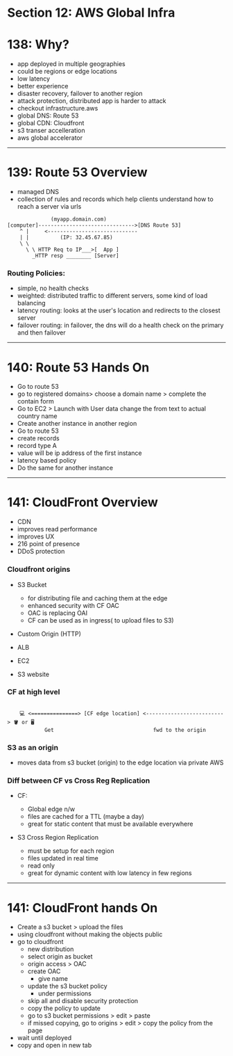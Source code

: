 # Section 12: AWS Global Infra

# 138: Why?
- app deployed in multiple geographies
- could be regions or edge locations
- low latency
- better experience
- disaster recovery, failover to another region
- attack protection, distributed app is harder to attack
- checkout infrastructure.aws
- global DNS: Route 53
- global CDN: Cloudfront
- s3 transer accelleration
- aws global accelerator

---

# 139: Route 53 Overview
- managed DNS
- collection of rules and records which help clients understand how to reach a server via urls

```
              (myapp.domain.com)
[computer]------------------------------->[DNS Route 53]
    ^ |     <-----------------------------
    | |          (IP: 32.45.67.85)
    \ \
      \ \ HTTP Req to IP___>[  App ]
        _HTTP resp ________ [Server]

```

### Routing Policies:
- simple, no health checks
- weighted: distributed traffic to different servers, some kind of load balancing
- latency routing: looks at the user's location and redirects to the closest server
- failover routing: in failover, the dns will do a health check on the primary and then failover

---

# 140: Route 53 Hands On
- Go to route 53
- go to registered domains> choose a domain name > complete the contain form
- Go to EC2 > Launch with User data change the from text to actual country name
- Create another instance in another region
- Go to route 53
- create records
- record type A
- value will be ip address of the first instance
- latency based policy
- Do the same for another instance

---

# 141: CloudFront Overview
- CDN
- improves read performance
- improves UX
- 216 point of presence
- DDoS protection

### Cloudfront origins
- S3 Bucket
  - for distributing file and caching them at the edge
  - enhanced security with CF OAC
  - OAC is replacing OAI
  - CF can be used as  in ingress( to upload files to S3)

- Custom Origin (HTTP)
 - ALB
 - EC2
 - S3 website
 
### CF at high level
```

    💻 <===============> [CF edge location] <-------------------------> 🪣 or 🖥️
            Get                                fwd to the origin
```

### S3 as an origin
- moves data from s3 bucket (origin) to the edge location via private AWS

### Diff between CF vs Cross Reg Replication
- CF:
  - Global edge n/w
  - files are cached for a TTL (maybe a day)
  - great for static content that must be available everywhere
 
- S3 Cross Region Replication
  - must be setup for each region
  - files updated in real time
  - read only
  - great for dynamic content with low latency in few regions
 
---

# 141: CloudFront hands On

- Create a s3 bucket > upload the files
- using cloudfront without making the objects public
- go to cloudfront
  - new distribution
  - select origin as bucket
  - origin access > OAC
  - create OAC
    - give name
  - update the s3 bucket policy
    - under permissions
  - skip all and disable security protection
  - copy the policy to update
  - go to s3 bucket permissions > edit > paste
  - if missed copying, go to origins > edit > copy the policy from the page
- wait until deployed
- copy and open in new tab








